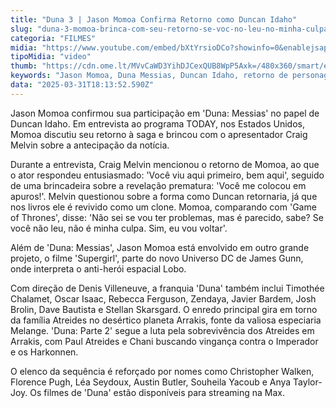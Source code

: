 ```yaml
---
title: "Duna 3 | Jason Momoa Confirma Retorno como Duncan Idaho"
slug: "duna-3-momoa-brinca-com-seu-retorno-se-voc-no-leu-no-minha-culpa"
categoria: "FILMES"
midia: "https://www.youtube.com/embed/bXtYrsioDCo?showinfo=0&enablejsapi=1"
tipoMidia: "video"
thumb: "https://cdn.ome.lt/MVvCaWD3YihDJCexQUB8WpP5Axk=/480x360/smart/extras/conteudos/Captura_de_tela_2025-03-31_142006.png"
keywords: "Jason Momoa, Duna Messias, Duncan Idaho, retorno de personagem, franquia Duna, especiaria Melange, Universo DC, Denis Villeneuve"
data: "2025-03-31T18:13:52.590Z"
---
```


Jason Momoa confirmou sua participação em 'Duna: Messias' no papel de Duncan Idaho. Em entrevista ao programa TODAY, nos Estados Unidos, Momoa discutiu seu retorno à saga e brincou com o apresentador Craig Melvin sobre a antecipação da notícia.

Durante a entrevista, Craig Melvin mencionou o retorno de Momoa, ao que o ator respondeu entusiasmado: 'Você viu aqui primeiro, bem aqui', seguido de uma brincadeira sobre a revelação prematura: 'Você me colocou em apuros!'. Melvin questionou sobre a forma como Duncan retornaria, já que nos livros ele é revivido como um clone. Momoa, comparando com 'Game of Thrones', disse: 'Não sei se vou ter problemas, mas é parecido, sabe? Se você não leu, não é minha culpa. Sim, eu vou voltar'.

Além de 'Duna: Messias', Jason Momoa está envolvido em outro grande projeto, o filme 'Supergirl', parte do novo Universo DC de James Gunn, onde interpreta o anti-herói espacial Lobo.

Com direção de Denis Villeneuve, a franquia 'Duna' também inclui Timothée Chalamet, Oscar Isaac, Rebecca Ferguson, Zendaya, Javier Bardem, Josh Brolin, Dave Bautista e Stellan Skarsgard. O enredo principal gira em torno da família Atreides no desértico planeta Arrakis, fonte da valiosa especiaria Melange. 'Duna: Parte 2' segue a luta pela sobrevivência dos Atreides em Arrakis, com Paul Atreides e Chani buscando vingança contra o Imperador e os Harkonnen.

O elenco da sequência é reforçado por nomes como Christopher Walken, Florence Pugh, Léa Seydoux, Austin Butler, Souheila Yacoub e Anya Taylor-Joy. Os filmes de 'Duna' estão disponíveis para streaming na Max.